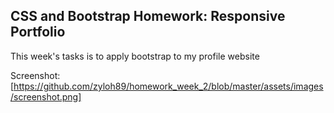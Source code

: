 ## CSS and Bootstrap Homework: Responsive Portfolio

This week's tasks is to apply bootstrap to my profile website

Screenshot: [https://github.com/zyloh89/homework_week_2/blob/master/assets/images/screenshot.png]

